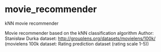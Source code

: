 # movie_recommender
kNN movie recommender

Movie recommender based on the kNN classification algorithm
Author: Stanisław Durka
dataset: 
http://grouplens.org/datasets/movielens/100k/
(movielens 100k dataset: Rating prediction dataset (rating scale 1-5))
